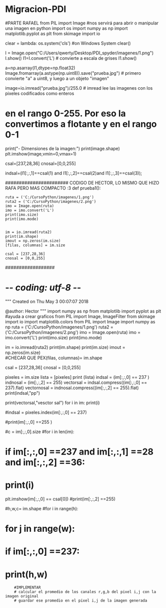 # Migracion-PDI
#PARTE RAFAEL
from PIL import Image #nos servirá para abrir o manipular una imagen en python
import os
import numpy as np
import matplotlib.pyplot as plt
from skimage import io

clear = lambda: os.system('cls') #on Windows System
clear()

I = Image.open("C:/Users/qwerty/Desktop/PDI_spyder/imagenes/1.png")
I.show()
I1=I.convert('L') # convierte a escala de grises
I1.show()


a=np.asarray(I1,dtype=np.float32)
Image.fromarray(a.astype(np.uint8)).save("prueba.jpg")  # primero convierte "a" a uint8, y luego a un objeto "imagen"

image=io.imread("prueba.jpg")/255.0 # imread lee las imagenes con los pixeles codificados como enteros 
# en el rango 0-255. Por eso la convertimos a flotante y en el rango 0-1
print("- Dimensiones de la imagen:")
print(image.shape)
plt.imshow(image,vmin=0,vmax=1)


csal=[237,28,36]
cnosal=[0,0,255]

        

indsal=(I1[:,:,1]==csal(1) and I1[:,:,2]==csal(2)and I1[:,:,3]==csal(3));
            
#######################
CODIGO DE HECTOR, LO MISMO QUE HIZO RAFA PERO MAS COMPACTO :3
def prueba1():
    
    ruta = ('C:/CursoPython/imagenes/1.png')
    ruta2 = ('C:/CursoPython/imagenes/2.png')
    imo = Image.open(ruta)
    imo = imo.convert('L')
    print(imo.size)
    print(imo.mode)
    

    im = io.imread(ruta2)
    print(im.shape)
    imout = np.zeros(im.size)  
    [filas, columnas] = im.size
    
    csal = [237,28,36]
    cnosal = [0,0,255]


##################
# -*- coding: utf-8 -*-
"""
Created on Thu May  3 00:07:07 2018

@author: Hector
"""
import numpy as np
from matplotlib import pyplot as plt #ayuda a crear graficos
from PIL import Image, ImageFilter
from skimage import io
import matplotlib.colors
from PIL import Image
import numpy as np
ruta = ('C:/CursoPython/imagenes/1.png')
ruta2 = ('C:/CursoPython/imagenes/2.png')
imo = Image.open(ruta)
imo = imo.convert('L')
print(imo.size)
print(imo.mode)
  
im = io.imread(ruta2)
print(im.shape)
print(im.size) 
imout = np.zeros(im.size)  
#CHECAR QUE PEX(filas, columnas)= im.shape
    
csal = [237,28,36]
cnosal = [0,0,255]

pixeles = im.size
lista = [pixeles]
print (lista)
indsal = (im[:,:,0] == 237  )
indnosal = (im[:,:,2] == 255)
vectorsal = indsal.compress((im[:,:,0] == 237).flat)
vectornosal = indnosal.compress((im[:,:,2] == 255).flat)
print(indsal,"pp")


print(vectorsal,"vesctor sal")
for i in im:
     print(i)


#indsal = pixeles.index(im[:,:,0] == 237)




#print(im[:,:,0] ==255 )
 
#c = im[:,:,0].size
#for i in len(im):
#    if im[:,:,0] ==237 and im[:,:,1] ==28 and im[:,:,2] ==36:
#        print(i)

           

plt.imshow(im[:,:,0] == csal[0]) 
#print(im[:,:,2] ==255)

#h,w,c= im.shape
#for i in range(h):
#   for j in range(w):
#       if im[:,:,0] ==237:
#            print(h,w)
        #IMPLEMENTAR
        # calcular el promedio de los canales r,g,b del pixel i,j con la imagen original
        # guardar ese promedio en el pixel i,j de la imagen generada       
